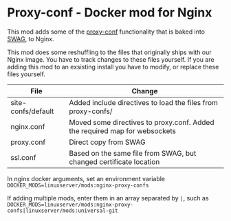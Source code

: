 # Proxy-conf - Docker mod for Nginx

This mod adds some of the [proxy-conf](https://github.com/linuxserver/reverse-proxy-confs) functionality that is baked into [SWAG](https://github.com/linuxserver/docker-swag), to Nginx.

This mod does some reshuffling to the files that originally ships with our Nginx image. You have to track changes to these files yourself. If you are adding this mod to an exsisting install you have to modify, or replace these files yourself.

| File | Change |
| --- | --- |
| site-confs/default | Added include directives to load the files from proxy-confs/ |
| nginx.conf | Moved some directives to proxy.conf. Added the required map for websockets |
| proxy.conf | Direct copy from SWAG |
| ssl.conf | Based on the same file from SWAG, but changed certificate location |

In nginx docker arguments, set an environment variable `DOCKER_MODS=linuxserver/mods:nginx-proxy-confs`

If adding multiple mods, enter them in an array separated by `|`, such as `DOCKER_MODS=linuxserver/mods:nginx-proxy-confs|linuxserver/mods:universal-git`
